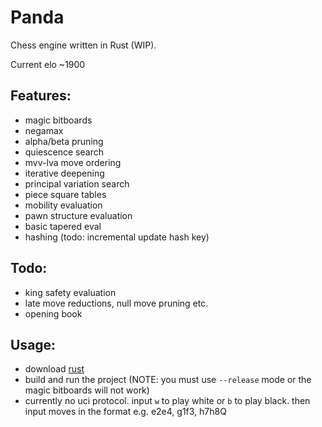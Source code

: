 # Panda
Chess engine written in Rust (WIP).

Current elo ~1900

## Features:
- magic bitboards
- negamax
- alpha/beta pruning
- quiescence search
- mvv-lva move ordering
- iterative deepening
- principal variation search
- piece square tables
- mobility evaluation
- pawn structure evaluation
- basic tapered eval
- hashing (todo: incremental update hash key)

## Todo:
- king safety evaluation
- late move reductions, null move pruning etc.
- opening book

## Usage:
- download [rust](https://www.rust-lang.org/)
- build and run the project (NOTE: you must use ```--release``` mode or the magic bitboards will not work)
- currently no uci protocol. input ```w``` to play white or ```b``` to play black. then input moves in the format e.g. e2e4, g1f3, h7h8Q

